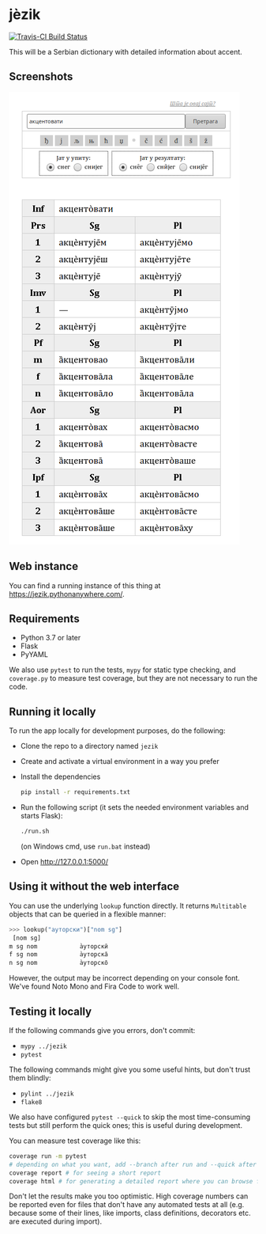 # jèzik

[![Travis-CI Build Status](https://travis-ci.org/Zabolekar/jezik.svg?branch=master)](https://travis-ci.org/Zabolekar/jezik)

This will be a Serbian dictionary with detailed information about accent.

## Screenshots

![Example screenshot](example.png "Example")

## Web instance

You can find a running instance of this thing at <https://jezik.pythonanywhere.com/>.

## Requirements

* Python 3.7 or later
* Flask
* PyYAML

We also use `pytest` to run the tests, `mypy` for static type checking, and `coverage.py` to measure test coverage, but they are not necessary to run the code.

## Running it locally

To run the app locally for development purposes, do the following:

* Clone the repo to a directory named `jezik`
* Create and activate a virtual environment in a way you prefer
* Install the dependencies
  
  ```bash
  pip install -r requirements.txt
  ```

* Run the following script (it sets the needed environment variables and starts Flask):
  
  ```bash
  ./run.sh
  ```

  (on Windows cmd, use `run.bat` instead)
* Open <http://127.0.0.1:5000/>

## Using it without the web interface

You can use the underlying `lookup` function directly. It returns `Multitable` objects that can be queried in a flexible manner:

```python
>>> lookup("ауторски")["nom sg"]
 [nom sg]
m sg nom            а̀уторскӣ
f sg nom            а̀уторска̄
n sg nom            а̀уторско̄
```

However, the output may be incorrect depending on your console font. We've found Noto Mono and Fira Code to work well.

## Testing it locally

If the following commands give you errors, don't commit:

* `mypy ../jezik`
* `pytest`

The following commands might give you some useful hints, but don't trust them blindly:

* `pylint ../jezik`
* `flake8`

We also have configured `pytest --quick` to skip the most time-consuming tests but still perform the quick ones; this is useful during development.

You can measure test coverage like this:

```bash
coverage run -m pytest
# depending on what you want, add --branch after run and --quick after pytest
coverage report # for seeing a short report
coverage html # for generating a detailed report where you can browse files and see what wasn't executed
```

Don't let the results make you too optimistic. High coverage numbers can be reported even for files that don't have any automated tests at all (e.g. because some of their lines, like imports, class definitions, decorators etc. are executed during import).